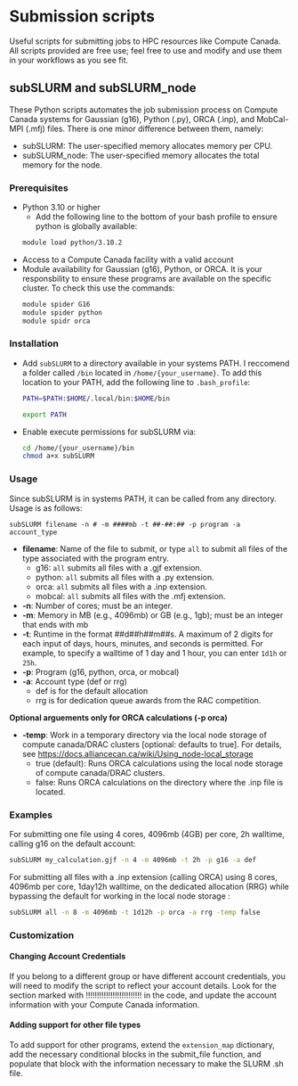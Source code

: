 # Submission scripts
 Useful scripts for submitting jobs to HPC resources like Compute Canada. All scripts provided are free use; feel free to use and modify and use them in your workflows as you see fit. 

## subSLURM and subSLURM_node
These Python scripts automates the job submission process on Compute Canada systems for Gaussian (g16), Python (.py), ORCA (.inp), and MobCal-MPI (.mfj) files. There is one minor difference between them, namely:

- subSLURM: The user-specified memory allocates memory per CPU. 
- subSLURM_node: The user-specified memory allocates the total memory for the node.

### Prerequisites 
- Python 3.10 or higher
    - Add the following line to the bottom of your bash profile to ensure python is globally available:
    ```bash
    module load python/3.10.2
    ```
- Access to a Compute Canada facility with a valid account
- Module availability for Gaussian (g16), Python, or ORCA. It is your responsbility to ensure these programs are available on the specific cluster. To check this use the commands:
    ```bash
    module spider G16
    module spider python
    module spidr orca
    ```

### Installation
- Add `subSLURM` to a directory available in your systems PATH. I reccomend a folder called `/bin` located in `/home/{your_username}`. To add this location to your PATH, add the following line to `.bash_profile`:
    ```bash
    PATH=$PATH:$HOME/.local/bin:$HOME/bin

    export PATH
    ```
- Enable execute permissions for subSLURM via:
    ```bash
    cd /home/{your_username}/bin
    chmod a+x subSLURM
    ```

### Usage
Since subSLURM is in systems PATH, it can be called from any directory. Usage is as follows: 

```console
subSLURM filename -n # -m ####mb -t ##-##:## -p program -a account_type
```
- **filename**: Name of the file to submit, or type `all` to submit all files of the type associated with the program entry.
    - g16: `all` submits all files with a .gjf extension. 
    - python: `all` submits all files with a .py extension. 
    - orca: `all` submits all files with a .inp extension. 
    - mobcal: `all` submits all files with the .mfj extension. 
- **-n**: Number of cores; must be an integer.
- **-m**: Memory in MB (e.g., 4096mb) or GB (e.g., 1gb); must be an integer that ends with mb
- **-t**: Runtime in the format ##d##h##m##s. A maximum of 2 digits for each input of days, hours, minutes, and seconds is permitted. For example, to specify a walltime of 1 day and 1 hour, you can enter `1d1h` or `25h`.
- **-p**: Program (g16, python, orca, or mobcal)
- **-a**: Account type (def or rrg)
    - def is for the default allocation
    - rrg is for dedication queue awards from the RAC competition. 

**Optional arguements only for ORCA calculations (-p orca)**
- **-temp**: Work in a temporary directory via the local node storage of compute canada/DRAC clusters [optional: defaults to true]. For details, see https://docs.alliancecan.ca/wiki/Using_node-local_storage
    - true (default): Runs ORCA calculations using the local node storage of compute canada/DRAC clusters. 
    - false: Runs ORCA calculations on the directory where the .inp file is located. 

### Examples
For submitting one file using 4 cores, 4096mb (4GB) per core, 2h walltime, calling g16 on the default account:
```bash
subSLURM my_calculation.gjf -n 4 -m 4096mb -t 2h -p g16 -a def
```

For submitting all files with a .inp extension (calling ORCA) using 8 cores, 4096mb per core, 1day12h walltime, on the dedicated allocation (RRG) while bypassing the default for working in the local node storage :
```bash
subSLURM all -n 8 -m 4096mb -t 1d12h -p orca -a rrg -temp false
```

### Customization
#### Changing Account Credentials
If you belong to a different group or have different account credentials, you will need to modify the script to reflect your account details. Look for the section marked with !!!!!!!!!!!!!!!!!!!!!!!!! in the code, and update the account information with your Compute Canada information.

#### Adding support for other file types
To add support for other programs, extend the `extension_map` dictionary,  add the necessary conditional blocks in the submit_file function, and populate that block with the information necessary to make the SLURM .sh file.

